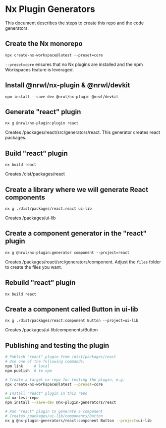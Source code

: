 # Nx Plugin Generators

This document describes the steps to create this repo and the code generators.

## Create the Nx monorepo

    npx create-nx-workspace@latest --preset=core

`--preset=core` ensures that no Nx plugins are installed and the npm Workspaces
feature is leveraged.

## Install @nrwl/nx-plugin & @nrwl/devkit

    npm install --save-dev @nrwl/nx-plugin @nrwl/devkit

## Generate "react" plugin

    nx g @nrwl/nx-plugin:plugin react

Creates /packages/react/src/generators/react. This generator creates react
packages.

## Build "react" plugin

    nx build react

Creates /dist/packages/react

## Create a library where we will generate React components

    nx g ./dist/packages/react:react ui-lib

Creates /packages/ui-lib

## Create a component generator in the "react" plugin

    nx g @nrwl/nx-plugin:generator component --project=react

Creates /packages/react/src/generators/component. Adjust the `files` folder to
create the files you want.

## Rebuild "react" plugin

    nx build react

## Create a component called Button in ui-lib

    nx g ./dist/packages/react:component Button --project=ui-lib

Creates /packages/ui-lib/components/Button

## Publishing and testing the plugin

```sh
# Publish "react" plugin from /dist/packages/react
# Use one of the following commands:
npm link     # local
npm publish  # to npm

# Create a target nx repo for testing the plugin, e.g.
npx create-nx-workspace@latest --preset=core

# Install "react" plugin in this repo
cd nx-test-repo
npm install --save-dev @nx-plugin-generators/react

# Run "react" plugin to generate a component
# Creates /packages/ui-lib/components/Button
nx g @nx-plugin-generators/react:component Button --project=ui-lib
```
